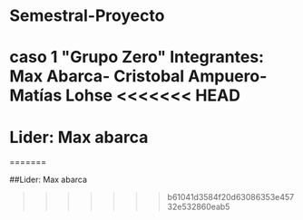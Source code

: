 # Semestral-Proyecto
caso 1 "Grupo Zero"
Integrantes: Max Abarca- Cristobal Ampuero- Matías Lohse
<<<<<<< HEAD
=======
Lider: Max abarca
=======
=======

##Lider: Max abarca

>>>>>>> b61041d3584f20d63086353e45732e532860eab5
